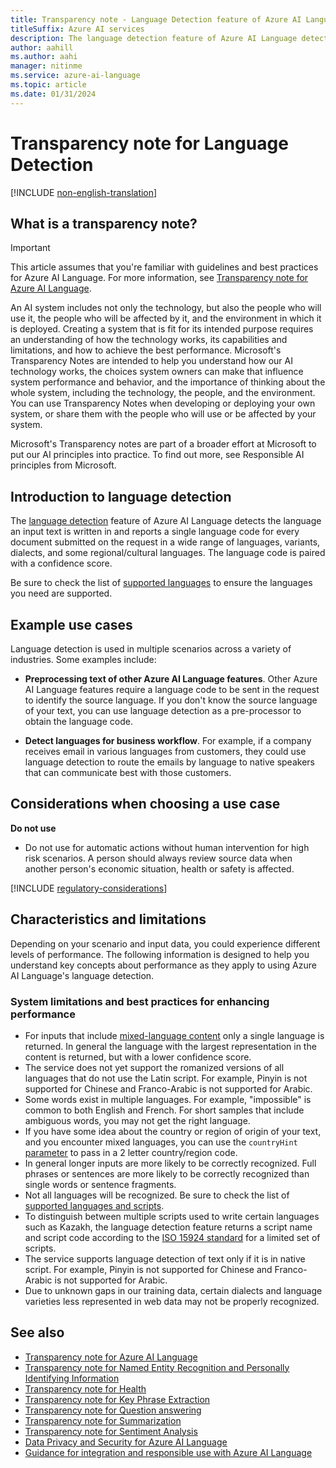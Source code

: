 ```yaml
---
title: Transparency note - Language Detection feature of Azure AI Language
titleSuffix: Azure AI services
description: The language detection feature of Azure AI Language detects the language an input text is written in and reports a single language code for every document submitted on the request in a wide range of languages, variants, dialects, and some regional/cultural languages. The language code is paired with a confidence score.
author: aahill
ms.author: aahi
manager: nitinme
ms.service: azure-ai-language
ms.topic: article
ms.date: 01/31/2024
---
```


# Transparency note for Language Detection

[!INCLUDE [non-english-translation](/azure/ai-foundry/responsible-ai/includes/non-english-translation.md)]

## What is a transparency note?

> [!IMPORTANT]
> This article assumes that you're familiar with guidelines and best practices for Azure AI Language. For more information, see [Transparency note for Azure AI Language](transparency-note.md).

An AI system includes not only the technology, but also the people who will use it, the people who will be affected by it, and the environment in which it is deployed. Creating a system that is fit for its intended purpose requires an understanding of how the technology works, its capabilities and limitations, and how to achieve the best performance. Microsoft's Transparency Notes are intended to help you understand how our AI technology works, the choices system owners can make that influence system performance and behavior, and the importance of thinking about the whole system, including the technology, the people, and the environment. You can use Transparency Notes when developing or deploying your own system, or share them with the people who will use or be affected by your system.

Microsoft's Transparency notes are part of a broader effort at Microsoft to put our AI principles into practice. To find out more, see Responsible AI principles from Microsoft.

## Introduction to language detection

The [language detection](/azure/ai-services/language-service/language-detection/overview) feature of Azure AI Language detects the language an input text is written in and reports a single language code for every document submitted on the request in a wide range of languages, variants, dialects, and some regional/cultural languages. The language code is paired with a confidence score.

Be sure to check the list of [supported languages](/azure/ai-services/language-service/language-detection/language-support) to ensure the languages you need are supported.

## Example use cases

Language detection is used in multiple scenarios across a variety of industries. Some examples include:

* **Preprocessing text of other Azure AI Language features**. Other Azure AI Language features require a language code to be sent in the request to identify the source language. If you don't know the source language of your text, you can use language detection as a pre-processor to obtain the language code.

* **Detect languages for business workflow**. For example, if a company receives email in various languages from customers, they could use language detection to route the emails by language to native speakers that can communicate best with those customers.

## Considerations when choosing a use case

**Do not use** 
* Do not use for automatic actions without human intervention for high risk scenarios.  A person should always review source data when another person's economic situation, health or safety is affected.

[!INCLUDE [regulatory-considerations](../includes/regulatory-considerations.md)]

## Characteristics and limitations

Depending on your scenario and input data, you could experience different levels of performance. The following information is designed to help you understand key concepts about performance as they apply to using Azure AI Language's language detection.

### System limitations and best practices for enhancing performance

* For inputs that include [mixed-language content](/azure/ai-services/language-service/language-detection/how-to/call-api) only a single language is returned. In general the language with the largest representation in the content is returned, but with a lower confidence score.
* The service does not yet support the romanized versions of all languages that do not use the Latin script. For example, Pinyin is not supported for Chinese and Franco-Arabic is not supported for Arabic.
* Some words exist in multiple languages. For example, "impossible" is common to both English and French. For short samples that include ambiguous words, you may not get the right language.  
* If you have some idea about the country or region of origin of your text, and you encounter mixed languages, you can use the `countryHint` [parameter](/azure/ai-services/language-service/language-detection/how-to/call-api#ambiguous-content) to pass in a 2 letter country/region code.
* In general longer inputs are more likely to be correctly recognized.  Full phrases or sentences are more likely to be correctly recognized than single words or sentence fragments.
* Not all languages will be recognized. Be sure to check the list of [supported languages and scripts](/azure/ai-services/language-service/language-detection/language-support).
* To distinguish between multiple scripts used to write certain languages such as Kazakh, the language detection feature returns a script name and script code according to the [ISO 15924 standard](https://wikipedia.org/wiki/ISO_15924) for a limited set of scripts.
* The service supports language detection of text only if it is in native script.  For example, Pinyin is not supported for Chinese and Franco-Arabic is not supported for Arabic.
* Due to unknown gaps in our training data, certain dialects and language varieties less represented in web data may not be properly recognized.

## See also

* [Transparency note for Azure AI Language](transparency-note.md)
* [Transparency note for Named Entity Recognition and Personally Identifying Information](transparency-note-named-entity-recognition.md)
* [Transparency note for Health](transparency-note-health.md)
* [Transparency note for Key Phrase Extraction](transparency-note-key-phrase-extraction.md)
* [Transparency note for Question answering](transparency-note-question-answering.md)
* [Transparency note for Summarization](transparency-note-extractive-summarization.md)
* [Transparency note for Sentiment Analysis](transparency-note-sentiment-analysis.md)
* [Data Privacy and Security for  Azure AI Language](data-privacy.md)
* [Guidance for integration and responsible use with Azure AI Language](guidance-integration-responsible-use.md)
